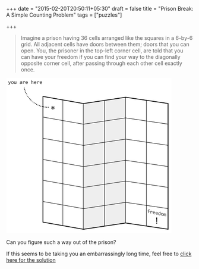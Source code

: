 +++
date = "2015-02-20T20:50:11+05:30"
draft = false
title = "Prison Break: A Simple Counting Problem"
tags = ["puzzles"]

+++

>Imagine a prison having 36 cells arranged like the squares in a 6-by-6 grid. All adjacent cells have doors between them; doors that you can open. You, the prisoner in the top-left corner cell, are told that you can have your freedom if you can find your way to the diagonally opposite corner cell, after passing through each other cell exactly once.

![](/img/prison-break.png)

Can you figure such a way out of the prison?

If this seems to be taking you an embarrassingly long time, feel free to [click here for the solution]()
